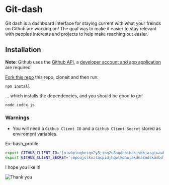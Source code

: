 # Git-dash

Git dash is a dashboard interface for staying current with what your freinds on Github are working on!
The goal was to make it easier to stay relevant with peoples interests and projects to help make reaching out easier.

## Installation 

**Note**: Github uses the [Github API](https://developer.github.com/v3/), a [developer account and app application](https://developer.github.com/program/) are required

[Fork this repo](http://www.github.com/git-dash/fork) this repo, cloneit and then run:

```
npm install
```

... which installs the dependencies, and you should be good to go!

```
node index.js
```

### Warnings

- You will need a `Github Client ID` and a `Github Client Secret` stored as enviroment variables.

Ex: bash_profile
```bash
export GITHUB_CLIENT_ID='[oiwhpiuqhniqo2y8;ioq2u8oqdhoihakjsdkjasgiuawh'
export GITHUB_CLIENT_SECRET=';epoajslknzlaspidjhqwlkdnwlakdnasndlkasbdl'
```

I hope you like it!

![Thank you](http://i.giphy.com/FG5wEpsAiqqCk.gif)


